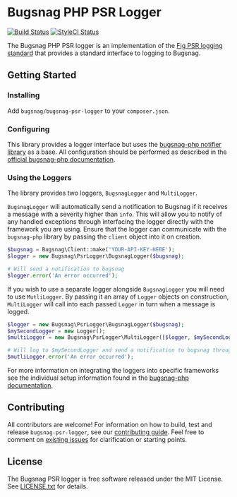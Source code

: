 # Bugsnag PHP PSR Logger

[![Build Status](https://img.shields.io/travis/bugsnag/bugsnag-psr-logger/master.svg?style=flat-square)](https://travis-ci.org/bugsnag/bugsnag-psr-logger)
[![StyleCI Status](https://styleci.io/repos/62041635/shield?branch=master)](https://styleci.io/repos/62041635)


The Bugsnag PHP PSR logger is an implementation of the [Fig PSR logging standard](https://github.com/php-fig/fig-standards/blob/master/accepted/PSR-3-logger-interface.md) that provides a standard interface to logging to Bugsnag.


## Getting Started


### Installing

Add `bugsnag/bugsnag-psr-logger` to your `composer.json`.  

### Configuring

This library provides a logger interface but uses the [bugsnag-php notifier library](https://github.com/bugsnag/bugsnag-php) as a base.  All configuration should be performed as described in the [official bugsnag-php documentation](https://docs.bugsnag.com/platforms/php/).

### Using the Loggers

The library provides two loggers, `BugsnagLogger` and `MultiLogger`.

`BugsnagLogger` will automatically send a notification to Bugsnag if it receives a message with a severity higher than `info`.  This will allow you to notify of any handled exceptions through interfacing the logger directly with the framework you are using.  Ensure that the logger can communicate with the `bugsnag-php` library by passing the `client` object into it on creation.

```php
$bugsnag = Bugsnag\Client::make('YOUR-API-KEY-HERE');
$logger = new Bugsnag\PsrLogger\BugsnagLogger($bugsnag);

# Will send a notification to bugsnag
$logger.error('An error occurred');
```


If you wish to use a separate logger alongside `BugsnagLogger` you will need to use `MutliLogger`.  By passing it an array of `Logger` objects on construction, `MultiLogger` will call into each passed `Logger` in turn when a message is logged.

```php
$logger = new Bugsnag\PsrLogger\BugsnagLogger($bugsnag);
$mySecondLogger = new Logger();
$multiLogger = new Bugsnag\PsrLogger\MultiLogger([$logger, $mySecondLogger]);

# Will log to $mySecondLogger and send a notification to bugsnag through $logger
$mutliLogger.error('An error occurred');
```


For more information on integrating the loggers into specific frameworks see the individual setup information found in the [bugsnag-php documentation](https://docs.bugsnag.com/platforms/php/).


## Contributing

All contributors are welcome! For information on how to build, test and release
`bugsnag-psr-logger`, see our [contributing guide](CONTRIBUTING.md). Feel free
to comment on [existing issues](https://github.com/bugsnag/bugsnag-psr-logger/issues)
for clarification or starting points.

## License

The Bugsnag PSR logger is free software released under the MIT License.
See [LICENSE.txt](LICENSE.txt) for details.
